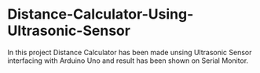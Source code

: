 # Distance-Calculator-Using-Ultrasonic-Sensor
In this project Distance Calculator has been made unsing Ultrasonic Sensor interfacing with Arduino Uno and result has been shown on Serial Monitor.
